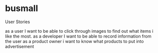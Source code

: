 # busmall
User Stories

as a user I want to be able to click through images to find out what items i like the most.
as a developer I want to be able to record information from the user
as a product owner i want to know what products to put into advertisement
